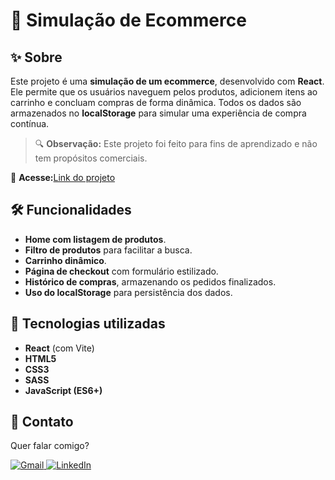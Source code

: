 # 🛒 Simulação de Ecommerce

## ✨ Sobre

Este projeto é uma **simulação de um ecommerce**, desenvolvido com **React**. Ele permite que os usuários naveguem pelos produtos, adicionem itens ao carrinho e concluam compras de forma dinâmica. Todos os dados são armazenados no **localStorage** para simular uma experiência de compra contínua.

> 🔍 **Observação:** Este projeto foi feito para fins de aprendizado e não tem propósitos comerciais.

📌 **Acesse:**[Link do projeto]()

## 🛠 Funcionalidades

-   **Home com listagem de produtos**.
-   **Filtro de produtos** para facilitar a busca.
-   **Carrinho dinâmico**.
-   **Página de checkout** com formulário estilizado.
-   **Histórico de compras**, armazenando os pedidos finalizados.
-   **Uso do localStorage** para persistência dos dados.

## 🚀 Tecnologias utilizadas

-   **React** (com Vite)
-   **HTML5**
-   **CSS3**
-   **SASS**
-   **JavaScript (ES6+)**

## 💌 Contato

Quer falar comigo?

<p align="left">  
<a href="mailto:edsoncarvalhointuria@gmail.com" title="Gmail">  
  <img src="https://img.shields.io/badge/-Gmail-FF0000?style=flat-square&labelColor=FF0000&logo=gmail&logoColor=white" alt="Gmail"/>  
</a>  
<a href="https://br.linkedin.com/in/edson-carvalho-inturia-1442a0129" title="LinkedIn">  
  <img src="https://img.shields.io/badge/-LinkedIn-0e76a8?style=flat-square&logo=linkedin&logoColor=white" alt="LinkedIn"/>  
</a> 
</p>
